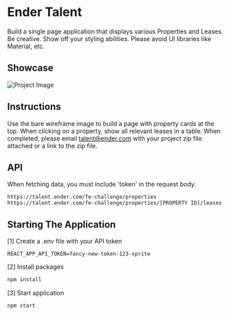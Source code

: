 # Ender Talent

Build a single page application that displays various Properties and Leases.
Be creative. Show off your styling abilities. Please avoid UI libraries like Material, etc.

## Showcase
![Project Image](https://i.ibb.co/R60hfbw/image.png)

## Instructions

Use the bare wireframe image to build a page with property cards at the top. When clicking on a property, show all relevant leases in a table. When completed, please email talent@ender.com with your project zip file attached or a link to the zip file.

##  API

When fetching data, you must include 'token' in the request body.

```
https://talent.ender.com/fe-challenge/properties
https://talent.ender.com/fe-challenge/properties/[PROPERTY ID]/leases
```

## Starting The Application

[1] Create a .env file with your API token

```
REACT_APP_API_TOKEN=fancy-new-token-123-sprite
```

[2] Install packages 
```javascript
npm install
```

[3] Start application 
```javascript
npm start
```